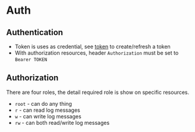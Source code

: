 # Auth

## Authentication

* Token is uses as credential, see [token](api_res_token.md) to create/refresh
  a token
* With authorization resources, header `Authorization` must be set to
  `Bearer TOKEN`

## Authorization

There are four roles, the detail required role is show on specific resources.

* `root` - can do any thing
* `r` - can read log messages
* `w` - can write log messages
* `rw` - can both read/write log messages
